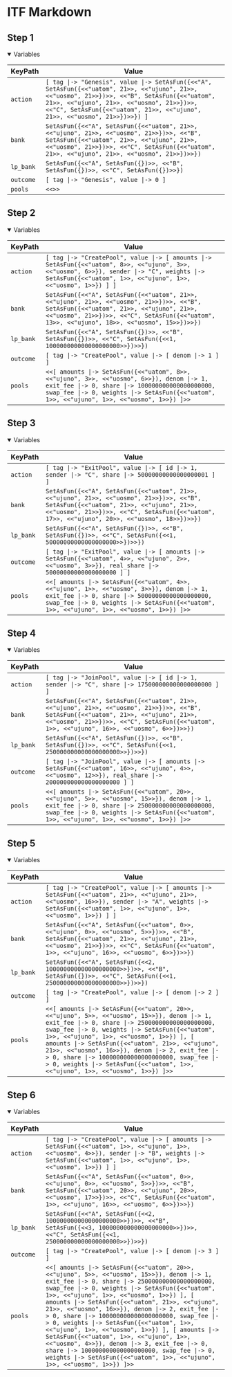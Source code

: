 # ITF Markdown

## Step 1

<details open>

<summary>Variables</summary>


|KeyPath|Value|
|-|-|
|`action`|`[ tag \|-> "Genesis", value \|-> SetAsFun({<<"A", SetAsFun({<<"uatom", 21>>, <<"ujuno", 21>>, <<"uosmo", 21>>})>>, <<"B", SetAsFun({<<"uatom", 21>>, <<"ujuno", 21>>, <<"uosmo", 21>>})>>, <<"C", SetAsFun({<<"uatom", 21>>, <<"ujuno", 21>>, <<"uosmo", 21>>})>>}) ]`|
|`bank`|`SetAsFun({<<"A", SetAsFun({<<"uatom", 21>>, <<"ujuno", 21>>, <<"uosmo", 21>>})>>, <<"B", SetAsFun({<<"uatom", 21>>, <<"ujuno", 21>>, <<"uosmo", 21>>})>>, <<"C", SetAsFun({<<"uatom", 21>>, <<"ujuno", 21>>, <<"uosmo", 21>>})>>})`|
|`lp_bank`|`SetAsFun({<<"A", SetAsFun({})>>, <<"B", SetAsFun({})>>, <<"C", SetAsFun({})>>})`|
|`outcome`|`[ tag \|-> "Genesis", value \|-> 0 ]`|
|`pools`|`<<>>`|


</details>

## Step 2

<details open>

<summary>Variables</summary>


|KeyPath|Value|
|-|-|
|`action`|`[ tag \|-> "CreatePool", value \|-> [ amounts \|-> SetAsFun({<<"uatom", 8>>, <<"ujuno", 3>>, <<"uosmo", 6>>}), sender \|-> "C", weights \|-> SetAsFun({<<"uatom", 1>>, <<"ujuno", 1>>, <<"uosmo", 1>>}) ] ]`|
|`bank`|`SetAsFun({<<"A", SetAsFun({<<"uatom", 21>>, <<"ujuno", 21>>, <<"uosmo", 21>>})>>, <<"B", SetAsFun({<<"uatom", 21>>, <<"ujuno", 21>>, <<"uosmo", 21>>})>>, <<"C", SetAsFun({<<"uatom", 13>>, <<"ujuno", 18>>, <<"uosmo", 15>>})>>})`|
|`lp_bank`|`SetAsFun({<<"A", SetAsFun({})>>, <<"B", SetAsFun({})>>, <<"C", SetAsFun({<<1, 100000000000000000000>>})>>})`|
|`outcome`|`[ tag \|-> "CreatePool", value \|-> [ denom \|-> 1 ] ]`|
|`pools`|`<<[ amounts \|-> SetAsFun({<<"uatom", 8>>, <<"ujuno", 3>>, <<"uosmo", 6>>}), denom \|-> 1, exit_fee \|-> 0, share \|-> 100000000000000000000, swap_fee \|-> 0, weights \|-> SetAsFun({<<"uatom", 1>>, <<"ujuno", 1>>, <<"uosmo", 1>>}) ]>>`|


</details>

## Step 3

<details open>

<summary>Variables</summary>


|KeyPath|Value|
|-|-|
|`action`|`[ tag \|-> "ExitPool", value \|-> [ id \|-> 1, sender \|-> "C", share \|-> 50000000000000000001 ] ]`|
|`bank`|`SetAsFun({<<"A", SetAsFun({<<"uatom", 21>>, <<"ujuno", 21>>, <<"uosmo", 21>>})>>, <<"B", SetAsFun({<<"uatom", 21>>, <<"ujuno", 21>>, <<"uosmo", 21>>})>>, <<"C", SetAsFun({<<"uatom", 17>>, <<"ujuno", 20>>, <<"uosmo", 18>>})>>})`|
|`lp_bank`|`SetAsFun({<<"A", SetAsFun({})>>, <<"B", SetAsFun({})>>, <<"C", SetAsFun({<<1, 50000000000000000000>>})>>})`|
|`outcome`|`[ tag \|-> "ExitPool", value \|-> [ amounts \|-> SetAsFun({<<"uatom", 4>>, <<"ujuno", 2>>, <<"uosmo", 3>>}), real_share \|-> 50000000000000000000 ] ]`|
|`pools`|`<<[ amounts \|-> SetAsFun({<<"uatom", 4>>, <<"ujuno", 1>>, <<"uosmo", 3>>}), denom \|-> 1, exit_fee \|-> 0, share \|-> 50000000000000000000, swap_fee \|-> 0, weights \|-> SetAsFun({<<"uatom", 1>>, <<"ujuno", 1>>, <<"uosmo", 1>>}) ]>>`|


</details>

## Step 4

<details open>

<summary>Variables</summary>


|KeyPath|Value|
|-|-|
|`action`|`[ tag \|-> "JoinPool", value \|-> [ id \|-> 1, sender \|-> "C", share \|-> 175000000000000000000 ] ]`|
|`bank`|`SetAsFun({<<"A", SetAsFun({<<"uatom", 21>>, <<"ujuno", 21>>, <<"uosmo", 21>>})>>, <<"B", SetAsFun({<<"uatom", 21>>, <<"ujuno", 21>>, <<"uosmo", 21>>})>>, <<"C", SetAsFun({<<"uatom", 1>>, <<"ujuno", 16>>, <<"uosmo", 6>>})>>})`|
|`lp_bank`|`SetAsFun({<<"A", SetAsFun({})>>, <<"B", SetAsFun({})>>, <<"C", SetAsFun({<<1, 250000000000000000000>>})>>})`|
|`outcome`|`[ tag \|-> "JoinPool", value \|-> [ amounts \|-> SetAsFun({<<"uatom", 16>>, <<"ujuno", 4>>, <<"uosmo", 12>>}), real_share \|-> 200000000000000000000 ] ]`|
|`pools`|`<<[ amounts \|-> SetAsFun({<<"uatom", 20>>, <<"ujuno", 5>>, <<"uosmo", 15>>}), denom \|-> 1, exit_fee \|-> 0, share \|-> 250000000000000000000, swap_fee \|-> 0, weights \|-> SetAsFun({<<"uatom", 1>>, <<"ujuno", 1>>, <<"uosmo", 1>>}) ]>>`|


</details>

## Step 5

<details open>

<summary>Variables</summary>


|KeyPath|Value|
|-|-|
|`action`|`[ tag \|-> "CreatePool", value \|-> [ amounts \|-> SetAsFun({<<"uatom", 21>>, <<"ujuno", 21>>, <<"uosmo", 16>>}), sender \|-> "A", weights \|-> SetAsFun({<<"uatom", 1>>, <<"ujuno", 1>>, <<"uosmo", 1>>}) ] ]`|
|`bank`|`SetAsFun({<<"A", SetAsFun({<<"uatom", 0>>, <<"ujuno", 0>>, <<"uosmo", 5>>})>>, <<"B", SetAsFun({<<"uatom", 21>>, <<"ujuno", 21>>, <<"uosmo", 21>>})>>, <<"C", SetAsFun({<<"uatom", 1>>, <<"ujuno", 16>>, <<"uosmo", 6>>})>>})`|
|`lp_bank`|`SetAsFun({<<"A", SetAsFun({<<2, 100000000000000000000>>})>>, <<"B", SetAsFun({})>>, <<"C", SetAsFun({<<1, 250000000000000000000>>})>>})`|
|`outcome`|`[ tag \|-> "CreatePool", value \|-> [ denom \|-> 2 ] ]`|
|`pools`|`<<[ amounts \|-> SetAsFun({<<"uatom", 20>>, <<"ujuno", 5>>, <<"uosmo", 15>>}), denom \|-> 1, exit_fee \|-> 0, share \|-> 250000000000000000000, swap_fee \|-> 0, weights \|-> SetAsFun({<<"uatom", 1>>, <<"ujuno", 1>>, <<"uosmo", 1>>}) ], [ amounts \|-> SetAsFun({<<"uatom", 21>>, <<"ujuno", 21>>, <<"uosmo", 16>>}), denom \|-> 2, exit_fee \|-> 0, share \|-> 100000000000000000000, swap_fee \|-> 0, weights \|-> SetAsFun({<<"uatom", 1>>, <<"ujuno", 1>>, <<"uosmo", 1>>}) ]>>`|


</details>

## Step 6

<details open>

<summary>Variables</summary>


|KeyPath|Value|
|-|-|
|`action`|`[ tag \|-> "CreatePool", value \|-> [ amounts \|-> SetAsFun({<<"uatom", 1>>, <<"ujuno", 1>>, <<"uosmo", 4>>}), sender \|-> "B", weights \|-> SetAsFun({<<"uatom", 1>>, <<"ujuno", 1>>, <<"uosmo", 1>>}) ] ]`|
|`bank`|`SetAsFun({<<"A", SetAsFun({<<"uatom", 0>>, <<"ujuno", 0>>, <<"uosmo", 5>>})>>, <<"B", SetAsFun({<<"uatom", 20>>, <<"ujuno", 20>>, <<"uosmo", 17>>})>>, <<"C", SetAsFun({<<"uatom", 1>>, <<"ujuno", 16>>, <<"uosmo", 6>>})>>})`|
|`lp_bank`|`SetAsFun({<<"A", SetAsFun({<<2, 100000000000000000000>>})>>, <<"B", SetAsFun({<<3, 100000000000000000000>>})>>, <<"C", SetAsFun({<<1, 250000000000000000000>>})>>})`|
|`outcome`|`[ tag \|-> "CreatePool", value \|-> [ denom \|-> 3 ] ]`|
|`pools`|`<<[ amounts \|-> SetAsFun({<<"uatom", 20>>, <<"ujuno", 5>>, <<"uosmo", 15>>}), denom \|-> 1, exit_fee \|-> 0, share \|-> 250000000000000000000, swap_fee \|-> 0, weights \|-> SetAsFun({<<"uatom", 1>>, <<"ujuno", 1>>, <<"uosmo", 1>>}) ], [ amounts \|-> SetAsFun({<<"uatom", 21>>, <<"ujuno", 21>>, <<"uosmo", 16>>}), denom \|-> 2, exit_fee \|-> 0, share \|-> 100000000000000000000, swap_fee \|-> 0, weights \|-> SetAsFun({<<"uatom", 1>>, <<"ujuno", 1>>, <<"uosmo", 1>>}) ], [ amounts \|-> SetAsFun({<<"uatom", 1>>, <<"ujuno", 1>>, <<"uosmo", 4>>}), denom \|-> 3, exit_fee \|-> 0, share \|-> 100000000000000000000, swap_fee \|-> 0, weights \|-> SetAsFun({<<"uatom", 1>>, <<"ujuno", 1>>, <<"uosmo", 1>>}) ]>>`|


</details>

